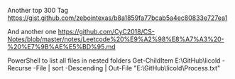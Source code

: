 Another top 300 Tag
https://gist.github.com/zebointexas/b8a1859fa77bcab5a4ec80833e727ea1

And another one
https://github.com/CyC2018/CS-Notes/blob/master/notes/Leetcode%20%E9%A2%98%E8%A7%A3%20-%20%E7%9B%AE%E5%BD%95.md 

PowerShell to list all files in nested folders
Get-ChildItem E:\GitHub\licold -Recurse -File | sort -Descending | Out-File "E:\GitHub\licold\Process.txt"